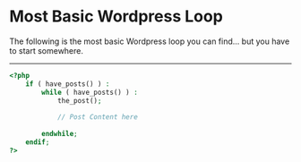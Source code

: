 # Most Basic Wordpress Loop

The following is the most basic Wordpress loop you can find... but you have to start somewhere.

***

```php
<?php 
	if ( have_posts() ) :
		while ( have_posts() ) :
			the_post(); 
		
			// Post Content here
		
		endwhile;
	endif;
?>
```
